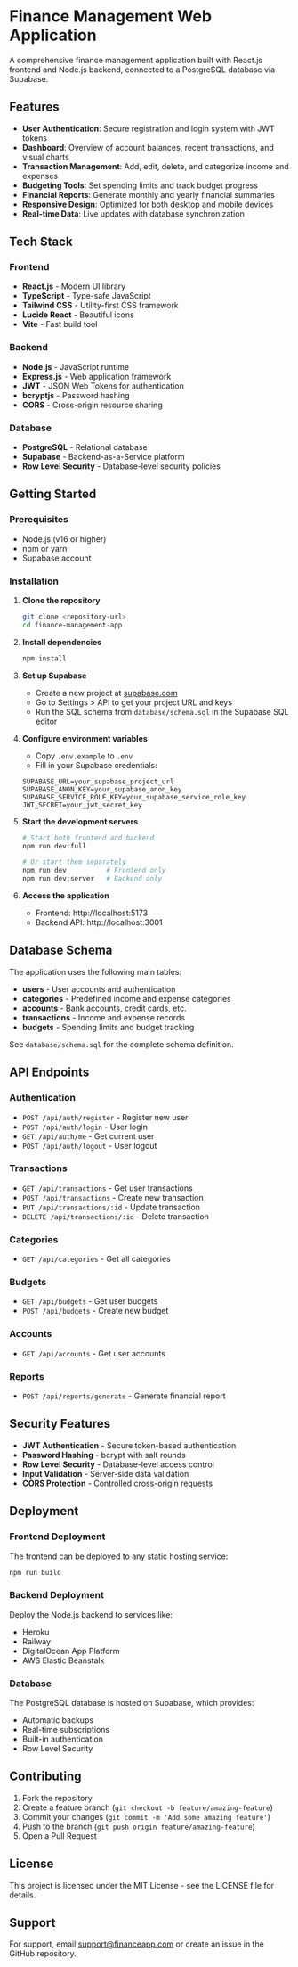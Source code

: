 # Finance Management Web Application

A comprehensive finance management application built with React.js frontend and Node.js backend, connected to a PostgreSQL database via Supabase.

## Features

- **User Authentication**: Secure registration and login system with JWT tokens
- **Dashboard**: Overview of account balances, recent transactions, and visual charts
- **Transaction Management**: Add, edit, delete, and categorize income and expenses
- **Budgeting Tools**: Set spending limits and track budget progress
- **Financial Reports**: Generate monthly and yearly financial summaries
- **Responsive Design**: Optimized for both desktop and mobile devices
- **Real-time Data**: Live updates with database synchronization

## Tech Stack

### Frontend
- **React.js** - Modern UI library
- **TypeScript** - Type-safe JavaScript
- **Tailwind CSS** - Utility-first CSS framework
- **Lucide React** - Beautiful icons
- **Vite** - Fast build tool

### Backend
- **Node.js** - JavaScript runtime
- **Express.js** - Web application framework
- **JWT** - JSON Web Tokens for authentication
- **bcryptjs** - Password hashing
- **CORS** - Cross-origin resource sharing

### Database
- **PostgreSQL** - Relational database
- **Supabase** - Backend-as-a-Service platform
- **Row Level Security** - Database-level security policies

## Getting Started

### Prerequisites
- Node.js (v16 or higher)
- npm or yarn
- Supabase account

### Installation

1. **Clone the repository**
   ```bash
   git clone <repository-url>
   cd finance-management-app
   ```

2. **Install dependencies**
   ```bash
   npm install
   ```

3. **Set up Supabase**
   - Create a new project at [supabase.com](https://supabase.com)
   - Go to Settings > API to get your project URL and keys
   - Run the SQL schema from `database/schema.sql` in the Supabase SQL editor

4. **Configure environment variables**
   - Copy `.env.example` to `.env`
   - Fill in your Supabase credentials:
   ```env
   SUPABASE_URL=your_supabase_project_url
   SUPABASE_ANON_KEY=your_supabase_anon_key
   SUPABASE_SERVICE_ROLE_KEY=your_supabase_service_role_key
   JWT_SECRET=your_jwt_secret_key
   ```

5. **Start the development servers**
   ```bash
   # Start both frontend and backend
   npm run dev:full
   
   # Or start them separately
   npm run dev          # Frontend only
   npm run dev:server   # Backend only
   ```

6. **Access the application**
   - Frontend: http://localhost:5173
   - Backend API: http://localhost:3001

## Database Schema

The application uses the following main tables:

- **users** - User accounts and authentication
- **categories** - Predefined income and expense categories
- **accounts** - Bank accounts, credit cards, etc.
- **transactions** - Income and expense records
- **budgets** - Spending limits and budget tracking

See `database/schema.sql` for the complete schema definition.

## API Endpoints

### Authentication
- `POST /api/auth/register` - Register new user
- `POST /api/auth/login` - User login
- `GET /api/auth/me` - Get current user
- `POST /api/auth/logout` - User logout

### Transactions
- `GET /api/transactions` - Get user transactions
- `POST /api/transactions` - Create new transaction
- `PUT /api/transactions/:id` - Update transaction
- `DELETE /api/transactions/:id` - Delete transaction

### Categories
- `GET /api/categories` - Get all categories

### Budgets
- `GET /api/budgets` - Get user budgets
- `POST /api/budgets` - Create new budget

### Accounts
- `GET /api/accounts` - Get user accounts

### Reports
- `POST /api/reports/generate` - Generate financial report

## Security Features

- **JWT Authentication** - Secure token-based authentication
- **Password Hashing** - bcrypt with salt rounds
- **Row Level Security** - Database-level access control
- **Input Validation** - Server-side data validation
- **CORS Protection** - Controlled cross-origin requests

## Deployment

### Frontend Deployment
The frontend can be deployed to any static hosting service:
```bash
npm run build
```

### Backend Deployment
Deploy the Node.js backend to services like:
- Heroku
- Railway
- DigitalOcean App Platform
- AWS Elastic Beanstalk

### Database
The PostgreSQL database is hosted on Supabase, which provides:
- Automatic backups
- Real-time subscriptions
- Built-in authentication
- Row Level Security

## Contributing

1. Fork the repository
2. Create a feature branch (`git checkout -b feature/amazing-feature`)
3. Commit your changes (`git commit -m 'Add some amazing feature'`)
4. Push to the branch (`git push origin feature/amazing-feature`)
5. Open a Pull Request

## License

This project is licensed under the MIT License - see the LICENSE file for details.

## Support

For support, email support@financeapp.com or create an issue in the GitHub repository.